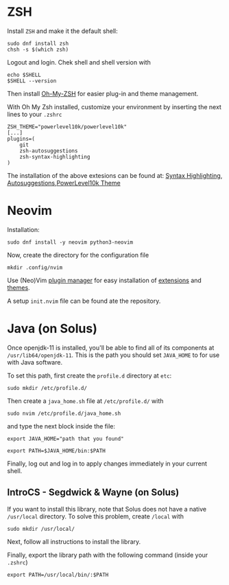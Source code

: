 # ZSH

Install `ZSH` and make it the default shell:
```
sudo dnf install zsh
chsh -s $(which zsh)
```

Logout and login. Chek shell and shell version with
```
echo $SHELL
$SHELL --version
```

Then install [Oh-My-ZSH](https://github.com/ohmyzsh/ohmyzsh/wiki/Installing-ZSH) for easier plug-in and theme management.

With Oh My Zsh installed, customize your environment by inserting the next lines to your `.zshrc`

```
ZSH_THEME="powerlevel10k/powerlevel10k"
[...]
plugins=(
    git
    zsh-autosuggestions
    zsh-syntax-highlighting
)
```

The installation of the above extesions can be found at: [Syntax Highlighting][syntax-highlight],
[Autosuggestions][auto-suggest],[PowerLevel10k Theme][power-level-10k]

[syntax-highlight]: https://github.com/zsh-users/zsh-syntax-highlighting/blob/master/INSTALL.md
[auto-suggest]: https://github.com/zsh-users/zsh-autosuggestions/blob/master/INSTALL.md
[power-level-10k]: https://github.com/romkatv/powerlevel10k#oh-my-zsh

# Neovim

Installation:

```sudo dnf install -y neovim python3-neovim```

Now, create the directory for the configuration file 

```
mkdir .config/nvim
```
Use (Neo)Vim [plugin manager](https://github.com/junegunn/vim-plug) for easy installation of [extensions](https://github.com/rockerBOO/awesome-neovim) and [themes](https://github.com/rafi/awesome-vim-colorschemes).

A setup `init.nvim` file can be found ate the repository.

# Java (on Solus)

Once openjdk-11 is installed, you'll be able to find all of its components at `/usr/lib64/openjdk-11`. This is the path you should set `JAVA_HOME` to for use with Java software.

To set this path, first create the `profile.d` directory at `etc`:

```
sudo mkdir /etc/profile.d/
```

Then create a `java_home.sh` file at `/etc/profile.d/` with

```
sudo nvim /etc/profile.d/java_home.sh
```
and type the next block inside the file:

```
export JAVA_HOME="path that you found"

export PATH=$JAVA_HOME/bin:$PATH
```

Finally, log out and log in to apply changes immediately in your current shell.

## IntroCS - Segdwick & Wayne (on Solus)

If you want to install this library, note that Solus does not have a native  `/usr/local` directory. To solve this problem, create `/local` with 

```
sudo mkdir /usr/local/
```

Next, follow all instructions to install the library.

Finally, export the library path with the following command (inside your `.zshrc`)

```
export PATH=/usr/local/bin/:$PATH
```
